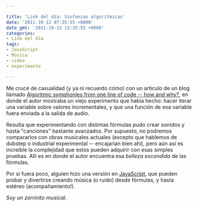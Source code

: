 ```yaml
---

title: 'Link del día: Sinfonías algorítmicas'
date: '2011-10-12 07:35:55 +0000'
date_gmt: '2011-10-12 12:35:55 +0000'
categories:
- Link del día
tags:
- JavaScript
- Música
- video
- experimento

---
```


Me crucé de casualidad (y ya ni recuerdo cómo) con un artículo de un blog llamado [Algoritmic symphonies from one line of code -- how and why?](http://countercomplex.blogspot.com/2011/10/algorithmic-symphonies-from-one-line-of.html), en donde el autor mostraba un viejo experimento que había hecho: hacer iterar una variable sobre valores incrementales, y que una función de esa variable fuera enviada a la salida de audio.

Resulta que experimentando con distintas fórmulas pudo crear sonidos y hasta "canciones" bastante avanzados. Por supuesto, no podremos compararlos con obras musicales actuales (excepto que hablemos de dubstep o industrial experimental -- encajarían bien ahí), pero aún así es increíble la complejidad que estos pueden adquirir con esas simples pruebas. Allí es en donde el autor encuentra esa _belleza escondida_ de las fórmulas.

Por si fuera poco, alguien hizo una versión en  [JavaScript](http://wurstcaptures.untergrund.net/music/), que pueden probar y divertirse creando música (o ruido) desde fórmulas, y hasta estéreo (acompañamiento!).

_Soy un zorrinito musical._
